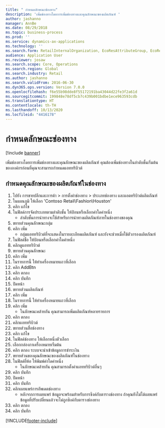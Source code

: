 ```yaml
---
title: " กำหนดลักษณะช่องทาง"
description: 'เพิ่มช่องทางโดยการเพิ่มช่องทางและคุณลักษณะของผลิตภัณฑ์ '
author: jashanno
manager: AnnBe
ms.date: 08/29/2018
ms.topic: business-process
ms.prod: ''
ms.service: dynamics-ax-applications
ms.technology: ''
ms.search.form: RetailInternalOrganization, EcoResAttributeGroup, EcoResAttributeGroupAttribute, RetailAddChannelItems, RetailCatalogProductAttributeValue, RetailMedia
audience: Application User
ms.reviewer: josaw
ms.search.scope: Core, Operations
ms.search.region: Global
ms.search.industry: Retail
ms.author: jashanno
ms.search.validFrom: 2016-06-30
ms.dyn365.ops.version: Version 7.0.0
ms.openlocfilehash: f6e55b98dde8f55172191ba43044d22fe3f2a61d
ms.sourcegitcommit: 199848e78df5cb7c439b001bdbe1ece963593cdb
ms.translationtype: HT
ms.contentlocale: th-TH
ms.lasthandoff: 10/13/2020
ms.locfileid: "4416178"
---
```

# <a name="define-channel-attributes"></a> กำหนดลักษณะช่องทาง

[!include [banner](../includes/banner.md)]

เพิ่มช่องทางโดยการเพิ่มช่องทางและคุณลักษณะของผลิตภัณฑ์  คุณต้องเพิ่มช่องทางในลำดับชั้นเริ่มต้นขององค์กรก่อนที่คุณจะสามารถกำหนดแอททริบิวต์


## <a name="define-channel-product-attribute"></a>กำหนดคุณลักษณะของผลิตภัณฑ์ในช่องทาง
1. ไปยัง การขายปลีกและการค้า > การตั้งค่าช่องทาง > ประเภทช่องทาง และแอตทริบิวต์ผลิตภัณฑ์
2. ในแผนภูมิ ให้เลือก 'Contoso Retail\Fashion\Houston'
3. คลิก แก้ไข
4. ในฟิลด์การจัดประเภทตามลำดับชั้น ให้ป้อนหรือเลือกค่าใดค่าหนึ่ง
    * ลำดับชั้นการนำทางจะใช้สำหรับการนำทางผลิตภัณฑ์ภายในช่องทางของคุณ  
5. ขยายส่วนคุณลักษณะกลุ่ม
6. คลิก เพิ่ม
    * กลุ่มแอททริบิวต์ที่จะแสดงในรายละเอียดผลิตภัณฑ์ และยังจะช่วยเมื่อใช้ตัวกรองผลิตภัณฑ์  
7. ในฟิลด์ชื่อ ให้ป้อนหรือเลือกค่าใดค่าหนึ่ง
8. คลิกดูแอททริบิวต์
9. ขยายส่วนคุณลักษณะ
10. คลิก เพิ่ม
11. ในรายการนี้ ให้ทำเครื่องหมายแถวที่เลือก
12. คลิก AddBtn
13. คลิก ตกลง
14. คลิก บันทึก
15. ปิดหน้า
16. ขยายส่วนผลิตภัณฑ์
17. คลิก เพิ่ม
18. ในรายการนี้ ให้ทำเครื่องหมายแถวที่เลือก
19. คลิก เพิ่ม
    * ในลักษณะคล้ายกัน คุณสามารถเพิ่มผลิตภัณฑ์หลายรายการ  
20. คลิก ตกลง
21. คลิกแอททริบิวต์
22. ขยายส่วนสื่อช่องทาง
23. คลิก แก้ไข
24. ในฟิลด์ช่องทาง ให้เลือกหนึ่งตัวเลือก
25. เลือกกล่องกาเครื่องหมายเริ่มต้น
26. คลิก ตกลง ระบบจะนำเข้าข้อมูลการชำระเงิน
27. ขยายส่วนของคุณลักษณะของผลิตภัณฑ์ในช่องทาง
28. ในฟิลด์ยี่ห้อ ให้พิมพ์ค่าใดค่าหนึ่ง
    * ในลักษณะคล้ายกัน คุณสามารถตั้งค่าแอททริบิวต์อื่นๆ  
29. คลิก บันทึก
30. ปิดหน้า
31. คลิก บันทึก
32. คลิกเผยแพร่การอัพเดตช่องทาง
    * หลังจากการเผยแพร่ ข้อมูลจะพร้อมสำหรับการซิงค์กับตารางช่องทาง  ถ้าคุณยังไม่ได้เผยแพร่ ข้อมูลที่ปรับเปลี่ยนแล้วจะไม่ถูกซิงค์กับตารางช่องทาง  
33. คลิก ตกลง
34. คลิก บันทึก



[!INCLUDE[footer-include](../../includes/footer-banner.md)]